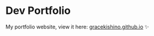 # Dev Portfolio 

My portfolio website, view it here: [gracekishino.github.io](https://gracekishino.github.io/) ✨


